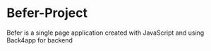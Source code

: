 # Befer-Project
Befer is a single page application created with JavaScript and using Back4app for backend
